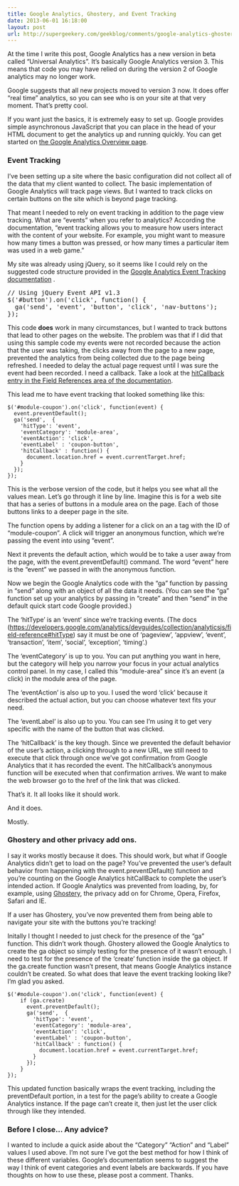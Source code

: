 ```yaml
---
title: Google Analytics, Ghostery, and Event Tracking
date: 2013-06-01 16:18:00
layout: post
url: http://supergeekery.com/geekblog/comments/google-analytics-ghostery-and-event-tracking
---
```

At the time I write this post, Google Analytics has a new version in beta called “Universal Analytics”. It’s basically Google Analytics version 3\. This means that code you may have relied on during the version 2 of Google analytics may no longer work.

Google suggests that all new projects moved to version 3 now. It does offer “real time” analytics, so you can see who is on your site at that very moment. That’s pretty cool.

If you want just the basics, it is extremely easy to set up. Google provides simple asynchronous JavaScript that you can place in the head of your HTML document to get the analytics up and running quickly. You can get started on [the Google Analytics Overview page](https://developers.google.com/analytics/devguides/collection/analyticsjs/ "Google Analytics Overview").

### Event Tracking

I’ve been setting up a site where the basic configuration did not collect all of the data that my client wanted to collect. The basic implementation of Google Analytics will track page views. But I wanted to track clicks on certain buttons on the site which is beyond page tracking.

That meant I needed to rely on event tracking in addition to the page view tracking. What are “events” when you refer to analytics? According the documentation, “event tracking allows you to measure how users interact with the content of your website. For example, you might want to measure how many times a button was pressed, or how many times a particular item was used in a web game.”

My site was already using jQuery, so it seems like I could rely on the suggested code structure provided in the [Google Analytics Event Tracking documentation](https://developers.google.com/analytics/devguides/collection/analyticsjs/events "Google Analytics Event Tracking documentation") .

<pre class="brush: js">// Using jQuery Event API v1.3
$('#button').on('click', function() {
  ga('send', 'event', 'button', 'click', 'nav-buttons');
});</pre>

This code **does** work in many circumstances, but I wanted to track buttons that lead to other pages on the website. The problem was that if I did that using this sample code my events were not recorded because the action that the user was taking, the clicks away from the page to a new page, prevented the analytics from being collected due to the page being refreshed. I needed to delay the actual page request until I was sure the event had been recorded. I need a callback. Take a look at the [hitCallback entry in the Field References area of the documentation](https://developers.google.com/analytics/devguides/collection/analyticsjs/field-reference#hitCallback "hitCallback documentation").

This lead me to have event tracking that looked something like this:

	$('#module-coupon').on('click', function(event) {
	  event.preventDefault();
	  ga('send',  {
	    'hitType': 'event',
	    'eventCategory': 'module-area',
	    'eventAction': 'click',
	    'eventLabel' : 'coupon-button',
	    'hitCallback' : function() {
	      document.location.href = event.currentTarget.href;
	    }
	  });
	});

This is the verbose version of the code, but it helps you see what all the values mean. Let’s go through it line by line. Imagine this is for a web site that has a series of buttons in a module area on the page. Each of those buttons links to a deeper page in the site.

The function opens by adding a listener for a click on an a tag with the ID of “module-coupon”. A click will trigger an anonymous function, which we’re passing the event into using “event”.

Next it prevents the default action, which would be to take a user away from the page, with the event.preventDefault() command. The word “event” here is the “event” we passed in with the anonymous function.

Now we begin the Google Analytics code with the “ga” function by passing in “send” along with an object of all the data it needs. (You can see the “ga” function set up your analytics by passing in “create” and then “send” in the default quick start code Google provided.)

The ‘hitType’ is an ‘event’ since we’re tracking events. (The docs (https://developers.google.com/analytics/devguides/collection/analyticsjs/field-reference#hitType) say it must be one of ‘pageview’, ‘appview’, ‘event’, ‘transaction’, ‘item’, ‘social’, ‘exception’, ‘timing’.)

The ‘eventCategory’ is up to you. You can put anything you want in here, but the category will help you narrow your focus in your actual analytics control panel. In my case, I called this “module-area” since it’s an event (a click) in the module area of the page.

The ‘eventAction’ is also up to you. I used the word ‘click’ because it described the actual action, but you can choose whatever text fits your need.

The ‘eventLabel’ is also up to you. You can see I’m using it to get very specific with the name of the button that was clicked.

The ‘hitCallback’ is the key though. Since we prevented the default behavior of the user’s action, a clicking through to a new URL, we still need to execute that click through once we’ve got confirmation from Google Analytics that it has recorded the event. The hitCallback’s anonymous function will be executed when that confirmation arrives. We want to make the web browser go to the href of the link that was clicked.

That’s it. It all looks like it should work.

And it does.

Mostly.

### Ghostery and other privacy add ons.

I say it works mostly because it does. This should work, but what if Google Analytics didn’t get to load on the page? You’ve prevented the user’s default behavior from happening with the event.preventDefault() function and you’re counting on the Google Analytics hitCallBack to complete the user’s intended action. If Google Analytics was prevented from loading, by, for example, using [Ghostery](http://www.ghostery.com/ "Ghostery homepage"), the privacy add on for Chrome, Opera, Firefox, Safari and IE.

If a user has Ghostery, you’ve now prevented them from being able to navigate your site with the buttons you’re tracking!

Initally I thought I needed to just check for the presence of the “ga” function. This didn’t work though. Ghostery allowed the Google Analytics to create the ga object so simply testing for the presence of it wasn’t enough. I need to test for the presence of the ‘create’ function inside the ga object. If the ga.create function wasn’t present, that means Google Analytics instance couldn’t be created. So what does that leave the event tracking looking like? I’m glad you asked.

	$('#module-coupon').on('click', function(event) {
	 	if (ga.create)
	      event.preventDefault();
	      ga('send',  {
	        'hitType': 'event',
	        'eventCategory': 'module-area',
	        'eventAction': 'click',
	        'eventLabel' : 'coupon-button',
	        'hitCallback' : function() {
	          document.location.href = event.currentTarget.href;
	        }
	      });
	    }
	});

This updated function basically wraps the event tracking, including the preventDefault portion, in a test for the page’s ability to create a Google Analytics instance. If the page can’t create it, then just let the user click through like they intended.

### Before I close… Any advice?

I wanted to include a quick aside about the “Category” “Action” and “Label” values I used above. I’m not sure I’ve got the best method for how I think of these different variables. Google’s documentation seems to suggest the way I think of event categories and event labels are backwards. If you have thoughts on how to use these, please post a comment. Thanks.